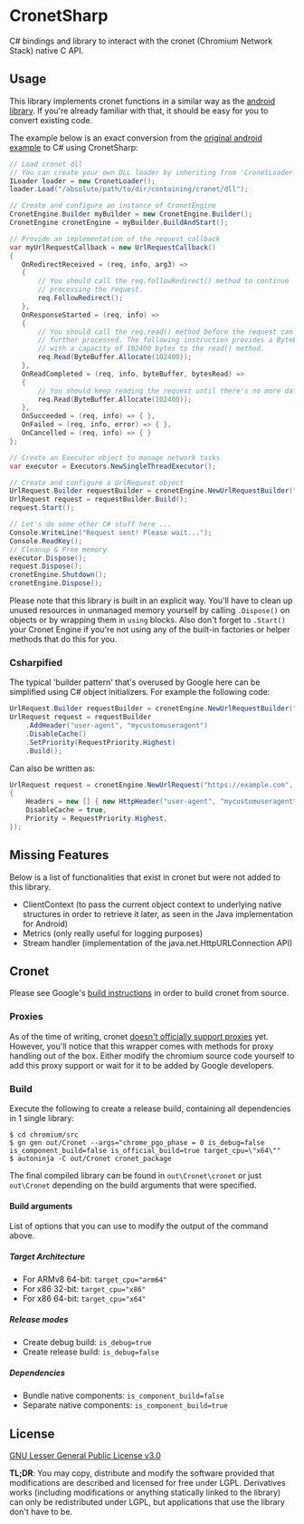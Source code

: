  # CronetSharp
 C# bindings and library to interact with the cronet (Chromium Network Stack) native C API.
 
 ## Usage
 This library implements cronet functions in a similar way as the [android library](https://developer.android.com/guide/topics/connectivity/cronet).
 If you're already familiar with that, it should be easy for you to convert existing code.
 
 The example below is an exact conversion from the [original android example](https://developer.android.com/guide/topics/connectivity/cronet/start#create) to C# using CronetSharp: 
 ```c#
// Load cronet dll
// You can create your own DLL loader by inheriting from 'CronetLoader' (recommended) or by implementing 'ILoader' (advanced) 
ILoader loader = new CronetLoader();
loader.Load("/absolute/path/to/dir/containing/cronet/dll");

// Create and configure an instance of CronetEngine
CronetEngine.Builder myBuilder = new CronetEngine.Builder();
CronetEngine cronetEngine = myBuilder.BuildAndStart();

// Provide an implementation of the request callback
var myUrlRequestCallback = new UrlRequestCallback()
{
    OnRedirectReceived = (req, info, arg3) =>
    {
        // You should call the req.followRedirect() method to continue
        // processing the request.
        req.FollowRedirect();
    },
    OnResponseStarted = (req, info) =>
    {
        // You should call the req.read() method before the request can be
        // further processed. The following instruction provides a ByteBuffer object
        // with a capacity of 102400 bytes to the read() method.
        req.Read(ByteBuffer.Allocate(102400));
    },
    OnReadCompleted = (req, info, byteBuffer, bytesRead) =>
    {
        // You should keep reading the request until there's no more data.
        req.Read(ByteBuffer.Allocate(102400));
    },
    OnSucceeded = (req, info) => { },
    OnFailed = (req, info, error) => { },
    OnCancelled = (req, info) => { }
};

// Create an Executor object to manage network tasks
var executor = Executors.NewSingleThreadExecutor();

// Create and configure a UrlRequest object
UrlRequest.Builder requestBuilder = cronetEngine.NewUrlRequestBuilder("https://example.com", myUrlRequestCallback, executor);
UrlRequest request = requestBuilder.Build();
request.Start();

// Let's do some other C# stuff here ...
Console.WriteLine("Request sent! Please wait...");
Console.ReadKey();
// Cleanup & Free memory
executor.Dispose();
request.Dispose();
cronetEngine.Shutdown();
cronetEngine.Dispose();
 ```

 Please note that this library is built in an explicit way. 
 You'll have to clean up unused resources in unmanaged memory yourself by calling `.Dispose()` on objects or by wrapping them in `using` blocks.
 Also don't forget to `.Start()` your Cronet Engine if you're not using any of the built-in factories or helper methods that do this for you. 
 
 ### Csharpified
 The typical 'builder pattern' that's overused by Google here can be simplified using C# object initializers.
 For example the following code:
```c#
UrlRequest.Builder requestBuilder = cronetEngine.NewUrlRequestBuilder("https://example.com", myUrlRequestCallback, executor);
UrlRequest request = requestBuilder
    .AddHeader("user-agent", "mycustomuseragent")
    .DisableCache()
    .SetPriority(RequestPriority.Highest)
    .Build();
```
Can also be written as:
```c#
UrlRequest request = cronetEngine.NewUrlRequest("https://example.com", myUrlRequestCallback, executor, new UrlRequestParams
{
    Headers = new [] { new HttpHeader("user-agent", "mycustomuseragent") },
    DisableCache = true,
    Priority = RequestPriority.Highest,
});
```
 
 ## Missing Features
Below is a list of functionalities that exist in cronet but were not added to this library.
 * ClientContext (to pass the current object context to underlying native structures in order to retrieve it later, as seen in the Java implementation for Android)
 * Metrics (only really useful for logging purposes)
 * Stream handler (implementation of the java.net.HttpURLConnection API)
 
 ## Cronet
 Please see Google's [build instructions](https://chromium.googlesource.com/chromium/src/+/master/components/cronet/build_instructions.md) in order to build cronet from source.
 
 ### Proxies
 As of the time of writing, cronet [doesn't officially support proxies](https://bugs.chromium.org/p/chromium/issues/detail?id=1122749&q=component%3AInternals%3ENetwork%3ELibrary%20proxy&can=2) yet.
 However, you'll notice that this wrapper comes with methods for proxy handling out of the box. 
 Either modify the chromium source code yourself to add this proxy support or wait for it to be added by Google developers.
 
 ### Build 
 Execute the following to create a release build, containing all dependencies in 1 single library:
```
$ cd chromium/src
$ gn gen out/Cronet --args="chrome_pgo_phase = 0 is_debug=false is_component_build=false is_official_build=true target_cpu=\"x64\""
$ autoninja -C out/Cronet cronet_package
```

The final compiled library can be found in `out\Cronet\cronet` or just `out\Cronet` depending on the build arguments that were specified.

#### Build arguments
List of options that you can use to modify the output of the command above.
##### Target Architecture
* For ARMv8 64-bit: `target_cpu="arm64"`
* For x86 32-bit: `target_cpu="x86"`
* For x86 64-bit: `target_cpu="x64"`

##### Release modes
* Create debug build: `is_debug=true`
* Create release build: `is_debug=false`

##### Dependencies
* Bundle native components: `is_component_build=false`
* Separate native components: `is_component_build=true`

## License
[GNU Lesser General Public License v3.0](LICENSE)

**TL;DR**: You may copy, distribute and modify the software provided that modifications are described and licensed for free under LGPL. Derivatives works (including modifications or anything statically linked to the library) can only be redistributed under LGPL, but applications that use the library don't have to be.
